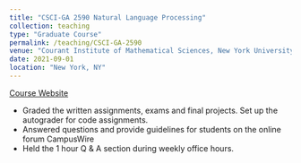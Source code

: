 ```yaml
---
title: "CSCI-GA 2590 Natural Language Processing"
collection: teaching
type: "Graduate Course"
permalink: /teaching/CSCI-GA-2590
venue: "Courant Institute of Mathematical Sciences, New York University"
date: 2021-09-01
location: "New York, NY"
---
```


[Course Website](https://hhexiy.github.io/nlp/2021/index.html)

- Graded the written assignments, exams and final projects. Set up the autograder for code assignments.
- Answered questions and provide guidelines for students on the online forum CampusWire
- Held the 1 hour Q \& A section during weekly office hours.